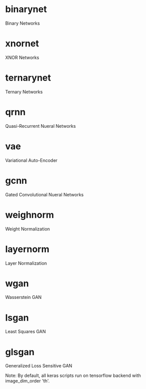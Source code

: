 # binarynet
Binary Networks

# xnornet
XNOR Networks

# ternarynet
Ternary Networks

# qrnn
Quasi-Recurrent Nueral Networks

# vae
Variational Auto-Encoder

# gcnn
Gated Convolutional Nueral Networks

# weighnorm
Weight Normalization

# layernorm
Layer Normalization

# wgan 
Wasserstein GAN

# lsgan 
Least Squares GAN

# glsgan
Generalized Loss Sensitive GAN

Note:
By default, all keras scripts run on tensorflow backend with image_dim_order 'th'.
